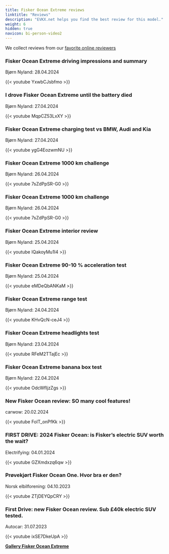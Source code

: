 ```yaml
---
title: Fisker Ocean Extreme reviews
linktitle: "Reviews"
description: "EVKX.net helps you find the best review for this model."
weight: 6
hidden: true
navicon: bi-person-video2
---
```

We collect reviews from our [favorite online reviewers](../../../../../guides/evreviewers/)

<div class="container text-center shadow p-2 pe-4 mb-5 bg-body-tertiary rounded border">
<h3>Fisker Ocean Extreme driving impressions and summary</h3>
<p>Bjørn Nyland: 28.04.2024</p>

{{< youtube YxwbCJsbfmo >}}

</div>
<div class="container text-center shadow p-2 pe-4 mb-5 bg-body-tertiary rounded border">
<h3>I drove Fisker Ocean Extreme until the battery died</h3>
<p>Bjørn Nyland: 27.04.2024</p>

{{< youtube MqpCZ53LxXY >}}

</div>
<div class="container text-center shadow p-2 pe-4 mb-5 bg-body-tertiary rounded border">
<h3>Fisker Ocean Extreme charging test vs BMW, Audi and Kia</h3>
<p>Bjørn Nyland: 27.04.2024</p>

{{< youtube ygG4EozwmNU >}}

</div>
<div class="container text-center shadow p-2 pe-4 mb-5 bg-body-tertiary rounded border">
<h3>Fisker Ocean Extreme 1000 km challenge</h3>
<p>Bjørn Nyland: 26.04.2024</p>

{{< youtube 7sZdPpSR-G0 >}}

</div>
<div class="container text-center shadow p-2 pe-4 mb-5 bg-body-tertiary rounded border">
<h3>Fisker Ocean Extreme 1000 km challenge</h3>
<p>Bjørn Nyland: 26.04.2024</p>

{{< youtube 7sZdPpSR-G0 >}}

</div>
<div class="container text-center shadow p-2 pe-4 mb-5 bg-body-tertiary rounded border">
<h3>Fisker Ocean Extreme interior review</h3>
<p>Bjørn Nyland: 25.04.2024</p>

{{< youtube IQakoyMu1I4 >}}

</div>
<div class="container text-center shadow p-2 pe-4 mb-5 bg-body-tertiary rounded border">
<h3>Fisker Ocean Extreme 90-10 % acceleration test</h3>
<p>Bjørn Nyland: 25.04.2024</p>

{{< youtube eMDeQbANKaM >}}

</div>
<div class="container text-center shadow p-2 pe-4 mb-5 bg-body-tertiary rounded border">
<h3>Fisker Ocean Extreme range test</h3>
<p>Bjørn Nyland: 24.04.2024</p>

{{< youtube KHvQcN-ceJ4 >}}

</div>
<div class="container text-center shadow p-2 pe-4 mb-5 bg-body-tertiary rounded border">
<h3>Fisker Ocean Extreme headlights test</h3>
<p>Bjørn Nyland: 23.04.2024</p>

{{< youtube RFeM2TTajEc >}}

</div>
<div class="container text-center shadow p-2 pe-4 mb-5 bg-body-tertiary rounded border">
<h3>Fisker Ocean Extreme banana box test</h3>
<p>Bjørn Nyland: 22.04.2024</p>

{{< youtube OdcWfIjzZgs >}}

</div>
<div class="container text-center shadow p-2 pe-4 mb-5 bg-body-tertiary rounded border">
<h3>New Fisker Ocean review: SO many cool features!</h3>
<p>carwow: 20.02.2024</p>

{{< youtube FoIT_onPfKk >}}

</div>
<div class="container text-center shadow p-2 pe-4 mb-5 bg-body-tertiary rounded border">
<h3>FIRST DRIVE: 2024 Fisker Ocean: is Fisker’s electric SUV worth the wait?</h3>
<p>Electrifying: 04.01.2024</p>

{{< youtube GZXmdxzq6qw >}}

</div>
<div class="container text-center shadow p-2 pe-4 mb-5 bg-body-tertiary rounded border">
<h3>Prøvekjørt Fisker Ocean One. Hvor bra er den?</h3>
<p>Norsk elbilforening: 04.10.2023</p>

{{< youtube ZTjDEYQpCRY >}}

</div>
<div class="container text-center shadow p-2 pe-4 mb-5 bg-body-tertiary rounded border">
<h3>First Drive: new Fisker Ocean review. Sub £40k electric SUV tested.</h3>
<p>Autocar: 31.07.2023</p>

{{< youtube ixSE7DkeUpA >}}

</div>
<div class="mt-3 mb-3">
<a href="../gallery/" class="text-decoration-none text-black">
<strong><i class="bi-arrow-left"></i>Gallery  </strong>
</a>
<a href="../" class="text-decoration-none text-black float-end">
<strong>Fisker Ocean Extreme <i class="bi-arrow-right"></i></strong>
</a>
</div>
